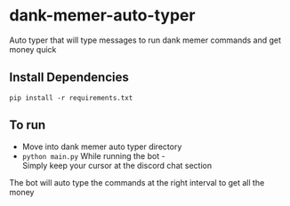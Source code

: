 # dank-memer-auto-typer
Auto typer that will type messages to run dank memer commands and get money quick

## Install Dependencies
`pip install -r requirements.txt`


## To run
- Move into dank memer auto typer directory
- `python main.py`
While running the bot -  
Simply keep your cursor at the discord chat section

The bot will auto type the commands at the right interval to get all the money
